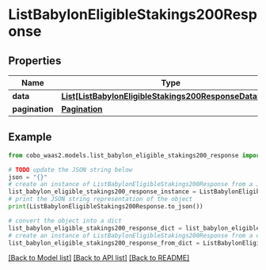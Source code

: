 # ListBabylonEligibleStakings200Response


## Properties

Name | Type | Description | Notes
------------ | ------------- | ------------- | -------------
**data** | [**List[ListBabylonEligibleStakings200ResponseDataInner]**](ListBabylonEligibleStakings200ResponseDataInner.md) |  | [optional] 
**pagination** | [**Pagination**](Pagination.md) |  | [optional] 

## Example

```python
from cobo_waas2.models.list_babylon_eligible_stakings200_response import ListBabylonEligibleStakings200Response

# TODO update the JSON string below
json = "{}"
# create an instance of ListBabylonEligibleStakings200Response from a JSON string
list_babylon_eligible_stakings200_response_instance = ListBabylonEligibleStakings200Response.from_json(json)
# print the JSON string representation of the object
print(ListBabylonEligibleStakings200Response.to_json())

# convert the object into a dict
list_babylon_eligible_stakings200_response_dict = list_babylon_eligible_stakings200_response_instance.to_dict()
# create an instance of ListBabylonEligibleStakings200Response from a dict
list_babylon_eligible_stakings200_response_from_dict = ListBabylonEligibleStakings200Response.from_dict(list_babylon_eligible_stakings200_response_dict)
```
[[Back to Model list]](../README.md#documentation-for-models) [[Back to API list]](../README.md#documentation-for-api-endpoints) [[Back to README]](../README.md)


